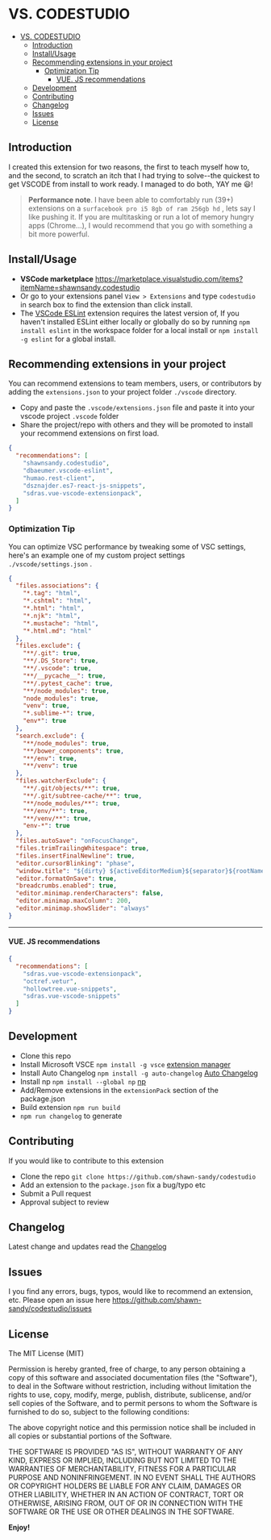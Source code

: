 # VS. CODESTUDIO

- [VS. CODESTUDIO](#vs-codestudio)
  - [Introduction](#introduction)
  - [Install/Usage](#installusage)
  - [Recommending extensions in your project](#recommending-extensions-in-your-project)
    - [Optimization Tip](#optimization-tip)
      - [VUE. JS recommendations](#vue-js-recommendations)
  - [Development](#development)
  - [Contributing](#contributing)
  - [Changelog](#changelog)
  - [Issues](#issues)
  - [License](#license)

## Introduction

I created this extension for two reasons, the first to teach myself how to, and the second, to scratch an itch that I had trying to solve--the quickest to get VSCODE from install to work ready. I managed to do both, YAY me 😃!

> **Performance note**. I have been able to comfortably run (39+) extensions on a `surfacebook pro i5 8gb of ram 256gb hd` , lets say I like pushing it. If you are multitasking or run a lot of memory hungry apps (Chrome...), I would recommend that you go with something a bit more powerful.

## Install/Usage

- **VSCode marketplace** <https://marketplace.visualstudio.com/items?itemName=shawnsandy.codestudio>
- Or go to your extensions panel `View > Extensions` and type `codestudio` in search box to find the extension than click install.
- The [VSCode ESLint](https://marketplace.visualstudio.com/items?itemName=dbaeumer.vscode-eslint) extension requires the latest version of, If you haven't installed ESLint either locally or globally do so by running `npm install eslint` in the workspace folder for a local install or `npm install -g eslint` for a global install.

## Recommending extensions in your project

You can recommend extensions to team members, users, or contributors by adding the `extensions.json` to your project folder `./vscode` directory.

- Copy and paste the `.vscode/extensions.json` file  and paste it into your vscode project `.vscode` folder
- Share the project/repo with others and they will be promoted to install your recommend extensions on first load.

```json
{
  "recommendations": [
    "shawnsandy.codestudio",
    "dbaeumer.vscode-eslint",
    "humao.rest-client",
    "dsznajder.es7-react-js-snippets",
    "sdras.vue-vscode-extensionpack",
  ]
}

```

### Optimization Tip

You can optimize VSC performance by tweaking some of VSC settings, here's an example one of my custom project settings `./vscode/settings.json` .

```json
{
  "files.associations": {
    "*.tag": "html",
    "*.cshtml": "html",
    "*.html": "html",
    "*.njk": "html",
    "*.mustache": "html",
    "*.html.md": "html"
  },
  "files.exclude": {
    "**/.git": true,
    "**/.DS_Store": true,
    "**/.vscode": true,
    "**/__pycache__": true,
    "**/.pytest_cache": true,
    "**/node_modules": true,
    "node_modules": true,
    "venv": true,
    "*.sublime-*": true,
    "env*": true
  },
  "search.exclude": {
    "**/node_modules": true,
    "**/bower_components": true,
    "**/env": true,
    "**/venv": true
  },
  "files.watcherExclude": {
    "**/.git/objects/**": true,
    "**/.git/subtree-cache/**": true,
    "**/node_modules/**": true,
    "**/env/**": true,
    "**/venv/**": true,
    "env-*": true
  },
  "files.autoSave": "onFocusChange",
  "files.trimTrailingWhitespace": true,
  "files.insertFinalNewline": true,
  "editor.cursorBlinking": "phase",
  "window.title": "${dirty} ${activeEditorMedium}${separator}${rootName}",
  "editor.formatOnSave": true,
  "breadcrumbs.enabled": true,
  "editor.minimap.renderCharacters": false,
  "editor.minimap.maxColumn": 200,
  "editor.minimap.showSlider": "always"
}
```

---

#### VUE. JS recommendations

```json
{
  "recommendations": [
    "sdras.vue-vscode-extensionpack",
    "octref.vetur",
    "hollowtree.vue-snippets",
    "sdras.vue-vscode-snippets"
  ]
}

```

## Development

- Clone this repo
- Install Microsoft VSCE `npm install -g vsce` [extension manager](https://www.npmjs.com/package/vsce)
- Install Auto Changelog `npm install -g auto-changelog` [Auto Changelog](https://www.npmjs.com/package/auto-changelog)
- Install np `npm install --global np` [np](https://www.npmjs.com/package/np)
- Add/Remove extensions in the `extensionPack` section of the package.json
- Build extension `npm run build`
- `npm run changelog` to generate

## Contributing

If you would like to contribute to this extension

- Clone the repo `git clone https://github.com/shawn-sandy/codestudio`
- Add an extension to the `package.json` fix a bug/typo etc
- Submit a Pull request
- Approval subject to review

## Changelog

Latest change and updates read the [Changelog](./CHANGELOG.md)

## Issues

I you find any errors, bugs, typos, would like to recommend an extension, etc. Please open an issue here <https://github.com/shawn-sandy/codestudio/issues>

## License

The MIT License (MIT)

Permission is hereby granted, free of charge, to any person obtaining a copy of this software and associated documentation files (the "Software"), to deal in the Software without restriction, including without limitation the rights to use, copy, modify, merge, publish, distribute, sublicense, and/or sell copies of the Software, and to permit persons to whom the Software is furnished to do so, subject to the following conditions:

The above copyright notice and this permission notice shall be included in all copies or substantial portions of the Software.

THE SOFTWARE IS PROVIDED "AS IS", WITHOUT WARRANTY OF ANY KIND, EXPRESS OR IMPLIED, INCLUDING BUT NOT LIMITED TO THE WARRANTIES OF MERCHANTABILITY, FITNESS FOR A PARTICULAR PURPOSE AND NONINFRINGEMENT. IN NO EVENT SHALL THE AUTHORS OR COPYRIGHT HOLDERS BE LIABLE FOR ANY CLAIM, DAMAGES OR OTHER LIABILITY, WHETHER IN AN ACTION OF CONTRACT, TORT OR OTHERWISE, ARISING FROM, OUT OF OR IN CONNECTION WITH THE SOFTWARE OR THE USE OR OTHER DEALINGS IN THE SOFTWARE.

**Enjoy!**
